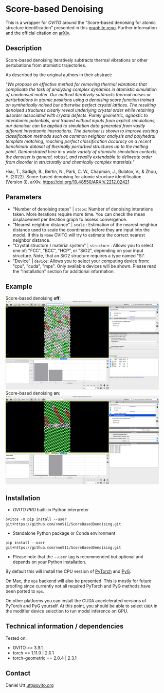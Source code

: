 # Score-based Denoising

This is a wrapper for *OVITO* around the "Score-based denoising for atomic structure identification" presented in this [graphite repo](https://github.com/LLNL/graphite/). Further information and the official citation on [arXiv](https://doi.org/10.48550/arXiv.2212.02421).

## Description
Score-based denoising iteratively subtracts thermal vibrations or other pertubations from atomistic trajectories.

As described by the original authors in their abstract:

*"We propose an effective method for removing thermal vibrations that complicate the task of analyzing complex dynamics in atomistic simulation of condensed matter. Our method iteratively subtracts thermal noises or perturbations in atomic positions using a denoising score function trained on synthetically noised but otherwise perfect crystal lattices. The resulting denoised structures clearly reveal underlying crystal order while retaining disorder associated with crystal defects. Purely geometric, agnostic to interatomic potentials, and trained without inputs from explicit simulations, our denoiser can be applied to simulation data generated from vastly different interatomic interactions. The denoiser is shown to improve existing classification methods such as common neighbor analysis and polyhedral template matching, reaching perfect classification accuracy on a recent benchmark dataset of thermally perturbed structures up to the melting point. Demonstrated here in a wide variety of atomistic simulation contexts, the denoiser is general, robust, and readily extendable to delineate order from disorder in structurally and chemically complex materials."*

Hsu, T., Sadigh, B., Bertin, N., Park, C. W., Chapman, J., Bulatov, V., & Zhou, F. (2022). Score-based denoising for atomic structure identification (Version 3). arXiv. https://doi.org/10.48550/ARXIV.2212.02421

## Parameters 
- "Number of denoising steps" | `steps`: Number of denoising interations taken. More iterations require more time. You can check the mean displacement per iteration graph to assess convergence.
- "Nearest neighbor distance" | `scale` : Estimation of the nearest neighbor distance used to scale the coordinates before they are input into the model. If this is `None` OVITO will try to estimate the correct nearest neighbor distance. 
- "Crystal structure / material system" | `structure` : Allows you to select one of: "FCC", "BCC", "HCP", or "SiO2", depending on your input structure. Note, that an SiO2 structure requires a type named "Si". 
- "Device" | `device`: Allows you to select your computing device from: "cpu", "cuda", "mps". Only available devices will be shown. Please read the "Installation" section for additional information.

## Example

Score-based denoising __off__:
![Score-based denoising off](Examples/fcc_gb_example_initial.png)
Score-based denoising __on__:
![Score-based denoising on](Examples/fcc_gb_example_final.png)

## Installation
- *OVITO PRO* built-in Python interpreter
```
ovitos -m pip install --user git+https://github.com/nnn911/ScoreBasedDenoising.git
``` 
- Standalone Python package or Conda environment
```
pip install --user git+https://github.com/nnn911/ScoreBasedDenoising.git
```
- Please note that the `--user` tag is recommended but optional and depends on your Python installation.

By default this will install the CPU version of [PyTorch](https://pytorch.org/get-started/locally/) and [PyG](https://pytorch-geometric.readthedocs.io). 

On Mac, the `mps` backend will also be presented. This is mostly for future proofing since currently not all required PyTorch and PyG methods have been ported to `mps`.

On other platforms you can install the CUDA accelelerated versions of PyTorch and PyG yourself. At this point, you should be able to select `CUDA` in the modifier device selection to run model inference on GPU.

## Technical information / dependencies
Tested on:
- OVITO == 3.9.1
- torch == 1.11.0 | 2.0.1
- torch-geometric == 2.0.4 | 2.3.1

## Contact
Daniel Utt utt@ovito.org